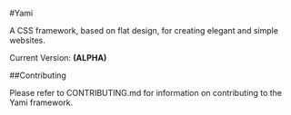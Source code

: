 #Yami

A CSS framework, based on flat design, for creating elegant and simple websites.

Current Version: **(ALPHA)**

##Contributing

Please refer to CONTRIBUTING.md for information on contributing to the Yami
framework.


